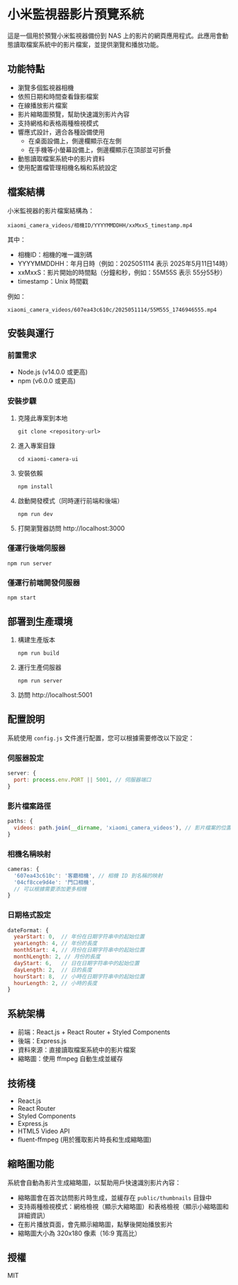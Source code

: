 # 小米監視器影片預覽系統

這是一個用於預覽小米監視器備份到 NAS 上的影片的網頁應用程式。此應用會動態讀取檔案系統中的影片檔案，並提供瀏覽和播放功能。

## 功能特點

- 瀏覽多個監視器相機
- 依照日期和時間查看錄影檔案
- 在線播放影片檔案
- 影片縮略圖預覽，幫助快速識別影片內容
- 支持網格和表格兩種檢視模式
- 響應式設計，適合各種設備使用
  - 在桌面設備上，側邊欄顯示在左側
  - 在手機等小螢幕設備上，側邊欄顯示在頂部並可折疊
- 動態讀取檔案系統中的影片資料
- 使用配置檔管理相機名稱和系統設定

## 檔案結構

小米監視器的影片檔案結構為：
```
xiaomi_camera_videos/相機ID/YYYYMMDDHH/xxMxxS_timestamp.mp4
```

其中：
- 相機ID：相機的唯一識別碼
- YYYYMMDDHH：年月日時（例如：2025051114 表示 2025年5月11日14時）
- xxMxxS：影片開始的時間點（分鐘和秒，例如：55M55S 表示 55分55秒）
- timestamp：Unix 時間戳

例如：
```
xiaomi_camera_videos/607ea43c610c/2025051114/55M55S_1746946555.mp4
```

## 安裝與運行

### 前置需求

- Node.js (v14.0.0 或更高)
- npm (v6.0.0 或更高)

### 安裝步驟

1. 克隆此專案到本地
   ```
   git clone <repository-url>
   ```

2. 進入專案目錄
   ```
   cd xiaomi-camera-ui
   ```

3. 安裝依賴
   ```
   npm install
   ```

4. 啟動開發模式（同時運行前端和後端）
   ```
   npm run dev
   ```

5. 打開瀏覽器訪問 http://localhost:3000

### 僅運行後端伺服器
```
npm run server
```

### 僅運行前端開發伺服器
```
npm start
```

## 部署到生產環境

1. 構建生產版本
   ```
   npm run build
   ```

2. 運行生產伺服器
   ```
   npm run server
   ```

3. 訪問 http://localhost:5001

## 配置說明

系統使用 `config.js` 文件進行配置，您可以根據需要修改以下設定：

### 伺服器設定
```javascript
server: {
  port: process.env.PORT || 5001, // 伺服器端口
}
```

### 影片檔案路徑
```javascript
paths: {
  videos: path.join(__dirname, 'xiaomi_camera_videos'), // 影片檔案的位置
}
```

### 相機名稱映射
```javascript
cameras: {
  '607ea43c610c': '客廳相機', // 相機 ID 到名稱的映射
  '04cf8cce9d4e': '門口相機',
  // 可以根據需要添加更多相機
}
```

### 日期格式設定
```javascript
dateFormat: {
  yearStart: 0,  // 年份在日期字符串中的起始位置
  yearLength: 4, // 年份的長度
  monthStart: 4, // 月份在日期字符串中的起始位置
  monthLength: 2, // 月份的長度
  dayStart: 6,   // 日在日期字符串中的起始位置
  dayLength: 2,  // 日的長度
  hourStart: 8,  // 小時在日期字符串中的起始位置
  hourLength: 2, // 小時的長度
}
```

## 系統架構

- 前端：React.js + React Router + Styled Components
- 後端：Express.js
- 資料來源：直接讀取檔案系統中的影片檔案
- 縮略圖：使用 ffmpeg 自動生成並緩存

## 技術棧

- React.js
- React Router
- Styled Components
- Express.js
- HTML5 Video API
- fluent-ffmpeg (用於獲取影片時長和生成縮略圖)

## 縮略圖功能

系統會自動為影片生成縮略圖，以幫助用戶快速識別影片內容：

- 縮略圖會在首次訪問影片時生成，並緩存在 `public/thumbnails` 目錄中
- 支持兩種檢視模式：網格檢視（顯示大縮略圖）和表格檢視（顯示小縮略圖和詳細資訊）
- 在影片播放頁面，會先顯示縮略圖，點擊後開始播放影片
- 縮略圖大小為 320x180 像素（16:9 寬高比）

## 授權

MIT 